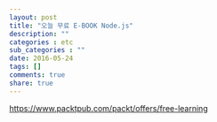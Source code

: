 ```yaml
---
layout: post
title: "오늘 무료 E-BOOK Node.js"
description: ""
categories : etc
sub_categories : ""
date: 2016-05-24
tags: []
comments: true
share: true
---
```


https://www.packtpub.com/packt/offers/free-learning

  

